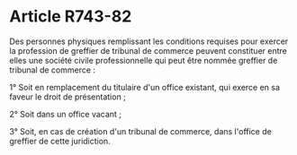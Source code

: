 # Article R743-82

Des personnes physiques remplissant les conditions requises pour exercer la profession de greffier de tribunal de commerce peuvent constituer entre elles une société civile professionnelle qui peut être nommée greffier de tribunal de commerce :

1° Soit en remplacement du titulaire d'un office existant, qui exerce en sa faveur le droit de présentation ;

2° Soit dans un office vacant ;

3° Soit, en cas de création d'un tribunal de commerce, dans l'office de greffier de cette juridiction.
